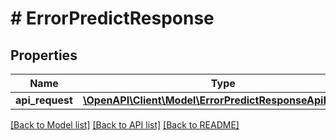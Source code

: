 # # ErrorPredictResponse

## Properties

Name | Type | Description | Notes
------------ | ------------- | ------------- | -------------
**api_request** | [**\OpenAPI\Client\Model\ErrorPredictResponseApiRequest**](ErrorPredictResponseApiRequest.md) |  | [optional]

[[Back to Model list]](../../README.md#models) [[Back to API list]](../../README.md#endpoints) [[Back to README]](../../README.md)
